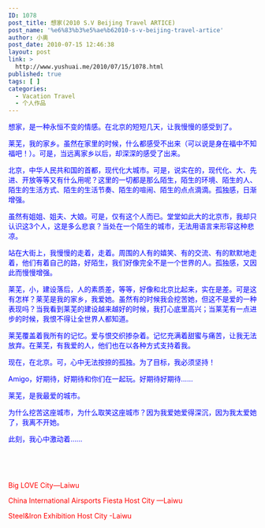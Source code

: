 ```yaml
---
ID: 1078
post_title: 想家(2010 S.V Beijing Travel ARTICE)
post_name: '%e6%83%b3%e5%ae%b62010-s-v-beijing-travel-artice'
author: 小奥
post_date: 2010-07-15 12:46:38
layout: post
link: >
  http://www.yushuai.me/2010/07/15/1078.html
published: true
tags: [ ]
categories:
  - Vacation Travel
  - 个人作品
---
```

<span style="color: #0000ff;">想家，</span><span style="color: #0000ff;">是一种永恒不变的情感。</span><span style="color: #0000ff;">在北京的短短几天，</span><span style="color: #0000ff;">让我慢慢的感受到了。</span>

<span style="color: #0000ff;">莱芜，</span><span style="color: #0000ff;">我的家乡。虽然在家里的时候，什么都感受不出来（可以说是身在福中不知福吧！）。可是，当远离家乡以后，却深深的感受了出来。</span>

<span style="color: #0000ff;">北京，中华人民共和国的首都，现代化大城市。可是，说实在的，现代化、大、先进、开放等等又有什么用呢？这里的一切都是那么陌生，陌生的环境、陌生的人、陌生的生活方式、陌生的生活节奏、陌生的喧闹、陌生的点点滴滴。孤独感，日渐增强。</span>

<span style="color: #0000ff;">虽然有姐姐、姐夫、大娘。可是，仅有这个人而已。堂堂如此大的北京市，我却只认识这3个人，这是多么悲哀？当处在一个陌生的城市，无法用语言来形容这种悲凉。</span>

<span style="color: #0000ff;">站在大街上，我慢慢的走着，走着。周围的人有的嬉笑、有的交流、有的默默地走着，他们有着自己的路，好陌生，我们好像完全不是一个世界的人。孤独感，又因此而慢慢增强。</span>

<span style="color: #0000ff;">莱芜，小，建设落后，人的素质差，等等，好像和北京比起来，实在是差。可是这有怎样？莱芜是我的家乡，我爱她。虽然有的时候我会挖苦她，但这不是爱的一种表现吗？当我看到莱芜的建设越来越好的时候，我打心底里高兴；当莱芜有一点进步的时候，我恨不得让全世界人都知道。</span>

<span style="color: #0000ff;">莱芜覆盖着我所有的记忆。爱与恨交织掺杂着。记忆充满着甜蜜与痛苦，让我无法放弃。在莱芜，有我爱的人，他们也在以各种方式支持着我。</span>

<span style="color: #0000ff;">现在，在北京。可，心中无法按捺的孤独。为了目标，我必须坚持！</span>

<span style="color: #0000ff;">Amigo，好期待，好期待和你们在一起玩。好期待好期待……</span>

<span style="color: #0000ff;">莱芜，是我最爱的城市。</span>

<span style="color: #0000ff;">为什么挖苦这座城市，为什么取笑这座城市？因为我爱她爱得深沉，因为我太爱她了，我离不开她。</span>

<span style="color: #0000ff;">此刻，我心中激动着……</span>

<span style="color: #0000ff;"> </span>

<span style="color: #0000ff;"> </span>

<span style="color: #ff0000;">Big LOVE City—Laiwu</span>

<span style="color: #ff0000;">China International Airsports Fiesta Host City —Laiwu</span>

<span style="color: #ff0000;">Steel&amp;Iron Exhibition Host City -Laiwu</span>